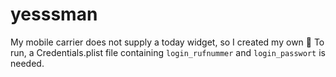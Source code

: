 # yesssman

My mobile carrier does not supply a today widget, so I created my own 🤷
To run, a Credentials.plist file containing `login_rufnummer` and `login_passwort` is needed.
